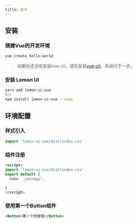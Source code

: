 ```yaml
---
title: 起步
---
```

## 安装
### 搭建Vue的开发环境
```sh
vue create hello-world
```
> 如果你还没有安装vue-cli，请先安装[vue-cli](https://cli.vuejs.org/zh/guide/installation.html)，再进行下一步。
### 安装 Lemon UI
```sh
yarn add lemon-ui-vue
#or
npm install lemon-ui-vue --save
```
## 环境配置
### 样式引入
```js
import 'lemon-ui-vue/dist/index.css'
```
### 组件注册
```html
<script>
import 'lemon-ui-vue/dist/index.css'
export default {
  name: 'yourApp',
  
}
</script>
```
### 使用第一个Button组件
```html
<Button>第一个的按钮</Button>
